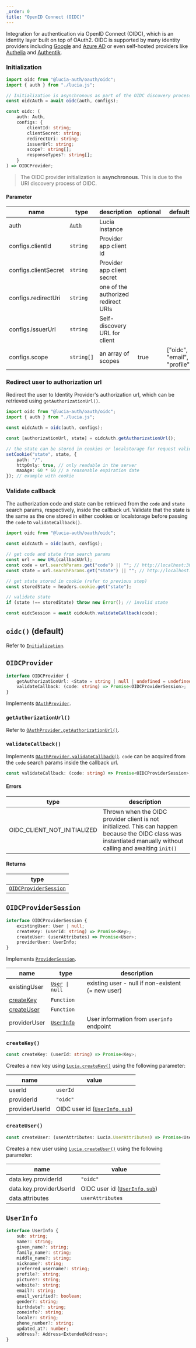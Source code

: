 ```yaml
---
_order: 0
title: "OpenID Connect (OIDC)"
---
```


Integration for authentication via OpenID Connect (OIDC), which is an identity layer built on top of OAuth2. OIDC is supported by many identity providers including [Google](https://developers.google.com/identity/openid-connect/openid-connect) and [Azure AD](https://learn.microsoft.com/en-us/azure/active-directory/develop/v2-protocols-oidc) or even self-hosted providers like [Authelia](https://www.authelia.com/configuration/identity-providers/open-id-connect/) and [Authentik](https://goauthentik.io/integrations/sources/oauth/#openid-connect).

### Initialization

```ts
import oidc from "@lucia-auth/oauth/oidc";
import { auth } from "./lucia.js";

// Initialization is asynchronous as part of the OIDC discovery process
const oidcAuth = await oidc(auth, configs);
```

```ts
const oidc: (
	auth: Auth,
	configs: {
		clientId: string;
		clientSecret: string;
		redirectUri: string;
		issuerUrl: string;
		scope?: string[];
		responseTypes?: string[];
	}
) => OIDCProvider;
```

> The OIDC provider initialization is **asynchronous**. This is due to the URI discovery process of OIDC.

#### Parameter

| name                 | type                                        | description                         | optional | default                      |
| -------------------- | ------------------------------------------- | ----------------------------------- | -------- | ---------------------------- |
| auth                 | [`Auth`](/reference/types/lucia-types#auth) | Lucia instance                      |          |                              |
| configs.clientId     | `string`                                    | Provider app client id              |          |                              |
| configs.clientSecret | `string`                                    | Provider app client secret          |          |                              |
| configs.redirectUri  | `string`                                    | one of the authorized redirect URIs |          |                              |
| configs.issuerUrl    | `string`                                    | Self-discovery URL for client       |          |                              |
| configs.scope        | `string[]`                                  | an array of scopes                  | true     | ["oidc", "email", "profile"] |

### Redirect user to authorization url

Redirect the user to Identity Provider's authorization url, which can be retrieved using `getAuthorizationUrl()`.

```ts
import oidc from "@lucia-auth/oauth/oidc";
import { auth } from "./lucia.js";

const oidcAuth = oidc(auth, configs);

const [authorizationUrl, state] = oidcAuth.getAuthorizationUrl();

// the state can be stored in cookies or localstorage for request validation on callback
setCookie("state", state, {
	path: "/",
	httpOnly: true, // only readable in the server
	maxAge: 60 * 60 // a reasonable expiration date
}); // example with cookie
```

### Validate callback

The authorization code and state can be retrieved from the `code` and `state` search params, respectively, inside the callback url. Validate that the state is the same as the one stored in either cookies or localstorage before passing the `code` to `validateCallback()`.

```ts
import oidc from "@lucia-auth/oauth/oidc";

const oidcAuth = oidc(auth, configs);

// get code and state from search params
const url = new URL(callbackUrl);
const code = url.searchParams.get("code") || ""; // http://localhost:3000/api/oidc?code=abc&state=efg => abc
const state = url.searchParams.get("state") || ""; // http://localhost:3000/api/oidc?code=abc&state=efg => efg

// get state stored in cookie (refer to previous step)
const storedState = headers.cookie.get("state");

// validate state
if (state !== storedState) throw new Error(); // invalid state

const oidcSession = await oidcAuth.validateCallback(code);
```

## `oidc()` (default)

Refer to [`Initialization`](/oauth/providers/oidc#initialization).

## `OIDCProvider`

```ts
interface OIDCProvider {
	getAuthorizationUrl: <State = string | null | undefined = undefined>(state?: State) => State extends null ? [url: string] : [url: string, state: string]
	validateCallback: (code: string) => Promise<OIDCProviderSession>;
}
```

Implements [`OAuthProvider`](/oauth/reference/api-reference#oauthprovider).

### `getAuthorizationUrl()`

Refer to [`OAuthProvider.getAuthorizationUrl()`](/oauth/reference/api-reference#getauthorizationurl).

### `validateCallback()`

Implements [`OAuthProvider.validateCallback()`](/oauth/reference/api-reference#getauthorizationurl). `code` can be acquired from the `code` search params inside the callback url.

```ts
const validateCallback: (code: string) => Promise<OIDCProviderSession>;
```

#### Errors

| type                        | description                                                                                                                                                     |
| --------------------------- | --------------------------------------------------------------------------------------------------------------------------------------------------------------- |
| OIDC_CLIENT_NOT_INITIALIZED | Thrown when the OIDC provider client is not initialized. This can happen because the OIDC class was instantiated manually without calling and awaiting `init()` |

#### Returns

| type                                                               |
| ------------------------------------------------------------------ |
| [`OIDCProviderSession`](/oauth/providers/oidc#oidcprovidersession) |

## `OIDCProviderSession`

```ts
interface OIDCProviderSession {
	existingUser: User | null;
	createKey: (userId: string) => Promise<Key>;
	createUser: (userAttributes) => Promise<User>;
	providerUser: UserInfo;
}
```

Implements [`ProviderSession`](/oauth/reference/api-reference#providersession).

| name                                           | type                                                  | description                                       |
| ---------------------------------------------- | ----------------------------------------------------- | ------------------------------------------------- |
| existingUser                                   | [`User`](/reference/types/lucia-types#user)` \| null` | existing user - null if non-existent (= new user) |
| [createKey](/oauth/providers/oidc#createkey)   | `Function`                                            |                                                   |
| [createUser](/oauth/providers/oidc#createuser) | `Function`                                            |                                                   |
| providerUser                                   | [`UserInfo`](/oauth/providers/oidc#userinfo)          | User information from `userinfo` endpoint         |

### `createKey()`

```ts
const createKey: (userId: string) => Promise<Key>;
```

Creates a new key using [`Lucia.createKey()`](/reference/api/server-api#createkey) using the following parameter:

| name           | value                                                           |
| -------------- | --------------------------------------------------------------- |
| userId         | `userId`                                                        |
| providerId     | `"oidc"`                                                        |
| providerUserId | OIDC user id ([`UserInfo.sub`](/oauth/providers/oidc#userinfo)) |

### `createUser()`

```ts
const createUser: (userAttributes: Lucia.UserAttributes) => Promise<User>;
```

Creates a new user using [`Lucia.createUser()`](/reference/api/server-api#createuser) using the following parameter:

| name                    | value                                                           |
| ----------------------- | --------------------------------------------------------------- |
| data.key.providerId     | `"oidc"`                                                        |
| data.key.providerUserId | OIDC user id ([`UserInfo.sub`](/oauth/providers/oidc#userinfo)) |
| data.attributes         | `userAttributes`                                                |

## `UserInfo`

```ts
interface UserInfo {
	sub: string;
	name?: string;
	given_name?: string;
	family_name?: string;
	middle_name?: string;
	nickname?: string;
	preferred_username?: string;
	profile?: string;
	picture?: string;
	website?: string;
	email?: string;
	email_verified?: boolean;
	gender?: string;
	birthdate?: string;
	zoneinfo?: string;
	locale?: string;
	phone_number?: string;
	updated_at?: number;
	address?: Address<ExtendedAddress>;
}
```
